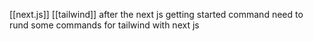 [[next.js]] 
[[tailwind]] after the next js getting started command need to rund some commands for tailwind with next js

